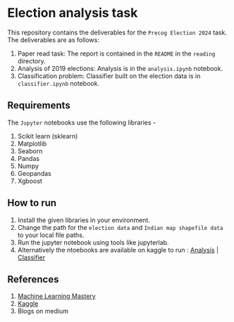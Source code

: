 # Election analysis task

This repository contains the deliverables for the `Precog Election 2024` task. The deliverables are as follows:

1. Paper read task: The report is contained in the `README` in the `reading` directory.
2. Analysis of 2019 elections: Analysis is in the `analysis.ipynb` notebook.
3. Classification problem: Classifier built on the election data is in `classifier.ipynb` notebook.

## Requirements

The `Jupyter` notebooks use the following libraries -

1. Scikit learn (sklearn)
2. Matplotlib
3. Seaborn
4. Pandas
5. Numpy
6. Geopandas
7. Xgboost

## How to run

1. Install the given libraries in your environment.
2. Change the path for the `election data` and `Indian map shapefile data` to your local file paths.
3. Run the jupyter notebook using tools like jupyterlab.
4. Alternatively the ntoebooks are available on kaggle to run : [Analysis](https://www.kaggle.com/code/sintax123/general-election-19-analysis) | [Classifier](https://www.kaggle.com/code/sintax123/general-election-classifier)

## References

1. [Machine Learning Mastery](https://machinelearningmastery.com/)
2. [Kaggle](https://www.kaggle.com/)
3. Blogs on medium
